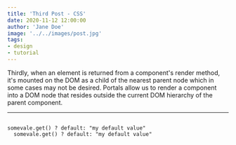 ```yaml
---
title: 'Third Post - CSS'
date: 2020-11-12 12:00:00
author: 'Jane Doe'
image: '../../images/post.jpg'
tags:
- design
- tutorial
---
```


Thirdly, when an element is returned from a component's render method, it's mounted on the DOM as a child of the nearest parent node which in some cases may not be desired. Portals allow us to render a component into a DOM node that resides outside the current DOM hierarchy of the parent component.

<hr>
<pre class="snippet">
<code>
somevale.get() ? default: "my default value"
  somevale.get() ? default: "my default value"
</code>
</pre>
